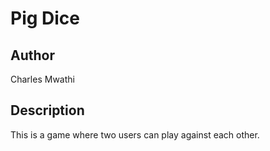 # Pig Dice

## Author
Charles Mwathi

## Description
This is a game where two users can play against each other.
